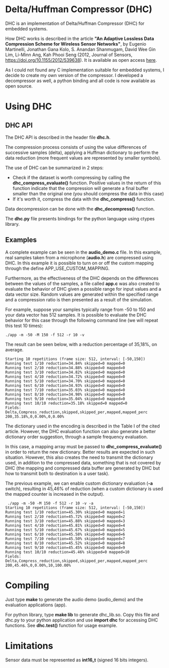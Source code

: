 # Delta/Huffman Compressor (DHC)

DHC is an implementation of Delta/Huffman Compressor (DHC) for embedded systems.

How DHC works is described in the article **"An Adaptive Lossless Data Compression Scheme for Wireless Sensor Networks"**, by Eugenio Martinelli, Jonathan Gana Kolo, S. Anandan Shanmugam, David Wee Gin Lim, Li-Minn Ang, Kah Phooi Seng (2012, Journal of Sensors, https://doi.org/10.1155/2012/539638). It is available as open access [here](https://www.hindawi.com/journals/js/2012/539638/).

As I could not found any C implementation suitable for embedded systems, I decide to create my own version of the compressor. I developed a decompressor as well, a python binding and all code is now available as open source.

# Using DHC

## DHC API
The DHC API is described in the header file **dhc.h**. 

The compression process consists of using the value differences of successive samples (delta), applying a Huffman dictionary to perform the data reduction (more frequent values are represented by smaller symbols).

The use of DHC can be summarized in 2 steps:

* Check if the dataset is worth compressing by calling the **dhc_compress_evaluate()** function. Positive values in the return of this function indicate that the compression will generate a final buffer smaller than the original one (you should compress the data in this case)
* If it's worth it, compress the data with the **dhc_compress()** function.

Data decompression can be done with the **dhc_decompress()** function.

The **dhc.py** file presents bindings for the python language using ctypes library.

## Examples

A complete example can be seen in the **audio_demo.c** file. In this example, real samples taken from a microphone (**audio.h**) are compressed using DHC. In this example it is possible to turn on or off the custom mapping through the define APP_USE_CUSTOM_MAPPING.

Furthermore, as the effectiveness of the DHC depends on the differences between the values of the samples, a file called **app.c** was also created to evaluate the behavior of DHC given a possible range for input values and a data vector size. Random values are generated within the specified range and a compression ratio is then presented as a result of the simulation.

For example, suppose your samples typically range from -50 to 150 and your data vector has 512 samples. It is possible to evaluate the DHC behavior for this case through the following command line (we will repeat this test 10 times):

```
./app -m -50 -M 150 -f 512 -r 10 -v
```

The result can be seen below, with a reduction percentage of 35,18%, on average.

```
Starting 10 repetitions (frame size: 512, interval: [-50,150])
Running test 1/10 reduction=34.84% skipped=0 mapped=0
Running test 2/10 reduction=34.88% skipped=0 mapped=0
Running test 3/10 reduction=34.82% skipped=0 mapped=0
Running test 4/10 reduction=34.72% skipped=0 mapped=0
Running test 5/10 reduction=34.70% skipped=0 mapped=0
Running test 6/10 reduction=34.93% skipped=0 mapped=0
Running test 7/10 reduction=35.03% skipped=0 mapped=0
Running test 8/10 reduction=34.98% skipped=0 mapped=0
Running test 9/10 reduction=35.04% skipped=0 mapped=0
Running test 10/10 reduction=35.18% skipped=0 mapped=0
Fields: Delta,Compress_reduction,skipped,skipped_per,mapped,mapped_perc
200,35.18%,0,0.00%,0,0.00%
```

The dictionary used in the encoding is described in the Table I of the cited article. However, the DHC evaluation function can also generate a better dictionary order suggestion, through a sample frequency evaluation. 

In this case, a mapping array must be passed to **dhc_compress_evaluate()** in order to return the new dictionary. Better results are expected in such situation. However, this also creates the need to transmit the dictionary used, in addition to the compressed data, something that is not covered by  DHC (the mapping and compressed data buffer are generated by DHC but how to transmit both to destination is a user task).

The previous example, we can enable custom dictionary evaluation (**-a** switch), resulting in 45,46% of reduction (when a custom dictionary is used the mapped counter is increased in the output).

```
 ./app -m -50 -M 150 -f 512 -r 10 -v -a
Starting 10 repetitions (frame size: 512, interval: [-50,150])
Running test 1/10 reduction=45.30% skipped=0 mapped=1
Running test 2/10 reduction=45.72% skipped=0 mapped=2
Running test 3/10 reduction=45.88% skipped=0 mapped=3
Running test 4/10 reduction=45.81% skipped=0 mapped=4
Running test 5/10 reduction=45.67% skipped=0 mapped=5
Running test 6/10 reduction=45.58% skipped=0 mapped=6
Running test 7/10 reduction=45.50% skipped=0 mapped=7
Running test 8/10 reduction=45.52% skipped=0 mapped=8
Running test 9/10 reduction=45.45% skipped=0 mapped=9
Running test 10/10 reduction=45.46% skipped=0 mapped=10
Fields: Delta,Compress_reduction,skipped,skipped_per,mapped,mapped_perc
200,45.46%,0,0.00%,10,100.00%
```

# Compiling

Just type **make** to generate the audio demo (audio_demo) and the evaluation applications (app). 

For python library, type **make lib** to generate dhc_lib.so. 
Copy this file and dhc.py to your python application and use **import dhc** for accessing DHC functions. See **dhc.test()** function for usage example.

# Limitations

Sensor data must be represented as **int16_t** (signed 16 bits integers).


